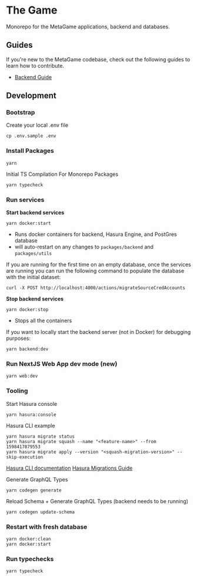 # The Game

Monorepo for the MetaGame applications, backend and databases.

## Guides

If you're new to the MetaGame codebase, check out the following guides to learn how to contribute.

- [Backend Guide](guides/BACKEND.md)

## Development

### Bootstrap

Create your local .env file

```shell script
cp .env.sample .env
```

### Install Packages

```shell script
yarn
```

Initial TS Compilation For Monorepo Packages

```shell script
yarn typecheck
```

### Run services

**Start backend services**

```shell script
yarn docker:start
```

- Runs docker containers for backend, Hasura Engine, and PostGres database
- will auto-restart on any changes to `packages/backend` and `packages/utils`

If you are running for the first time on an empty database, once the services
are running you can run the following command to populate the database with
the initial dataset:

```shell script
curl -X POST http://localhost:4000/actions/migrateSourceCredAccounts
```

**Stop backend services**

```shell script
yarn docker:stop
```

- Stops all the containers

If you want to locally start the backend server (not in Docker) for debugging purposes:

```shell script
yarn backend:dev
```


### Run NextJS Web App dev mode (new)

```shell script
yarn web:dev
```

### Tooling

Start Hasura console

```shell script
yarn hasura:console
```

Hasura CLI example

```shell script
yarn hasura migrate status
yarn hasura migrate squash --name "<feature-name>" --from 1598417879553
yarn hasura migrate apply --version "<squash-migration-version>" --skip-execution
```

[Hasura CLI documentation](https://hasura.io/docs/1.0/graphql/manual/hasura-cli/index.html)
[Hasura Migrations Guide](https://hasura.io/docs/1.0/graphql/manual/migrations/basics.html#migrations-basics)

Generate GraphQL Types

```shell script
yarn codegen generate
```

Reload Schema + Generate GraphQL Types (backend needs to be running)

```shell script
yarn codegen update-schema
```

### Restart with fresh database

```shell script
yarn docker:clean
yarn docker:start
```

### Run typechecks

```shell script
yarn typecheck
```
